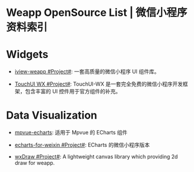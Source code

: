 

# Weapp OpenSource List | 微信小程序资料索引

# Widgets

- [iview-weapp #Project#](https://github.com/TalkingData/iview-weapp): 一套高质量的微信小程序 UI 组件库。

- [TouchUI WX #Project#](https://github.com/uileader/touchuiwx): TouchUI-WX 是一套完全免费的微信小程序开发框架，包含丰富的 UI 控件用于官方组件的补充。

# Data Visualization

- [mpvue-echarts](https://github.com/F-loat/mpvue-echarts): 适用于 Mpvue 的 ECharts 组件

- [echarts-for-weixin #Project#](https://github.com/ecomfe/echarts-for-weixin): ECharts 的微信小程序版本

- [wxDraw #Project#](https://github.com/bobiscool/wxDraw): A lightweight canvas library which providing 2d draw for weapp.
